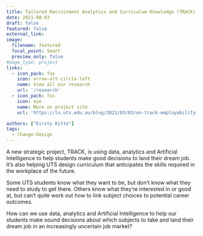 ```yaml
---
title: Tailored Recruitment Analytics and Curriculum Knowledge (TRACK)
date: 2021-08-03
draft: false
featured: false
external_link: 
image:
  filename: featured
  focal_point: Smart
  preview_only: false
#page_type: project
links:
  - icon_pack: fas
    icon: arrow-alt-circle-left
    name: View all our research
    url: '/research'
  - icon_pack: fas
    icon: eye
    name: More on project site
    url: 'https://lx.uts.edu.au/blog/2021/03/03/on-track-employability-workforce-transition/'

authors: ["Kirsty Kitto"]
tags: 
  - Change-Design
---
```


A new strategic project, TRACK, is using data, analytics and Artificial Intelligence to help students make good decisions to land their dream job. It’s also helping UTS design curriculum that anticipates the skills required in the workplace of the future. 

Some UTS students know what they want to be, but don’t know what they need to study to get there. Others know what they’re interested in or good at, but can’t quite work out how to link subject choices to potential career outcomes.

How can we use data, analytics and Artificial Intelligence to help our students make sound decisions about which subjects to take and land their dream job in an increasingly uncertain job market?